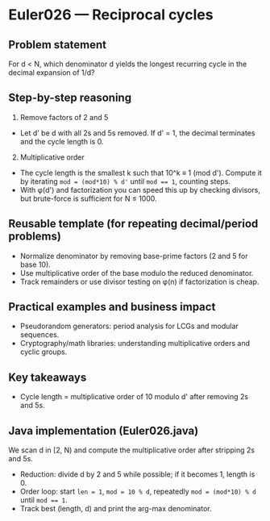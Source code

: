 # Euler026 — Reciprocal cycles

## Problem statement

For d < N, which denominator d yields the longest recurring cycle in the decimal expansion of 1/d?

## Step-by-step reasoning

1) Remove factors of 2 and 5
- Let d' be d with all 2s and 5s removed. If d' = 1, the decimal terminates and the cycle length is 0.

2) Multiplicative order
- The cycle length is the smallest k such that 10^k ≡ 1 (mod d'). Compute it by iterating `mod = (mod*10) % d'` until `mod == 1`, counting steps.
- With φ(d') and factorization you can speed this up by checking divisors, but brute-force is sufficient for N ≤ 1000.

## Reusable template (for repeating decimal/period problems)

- Normalize denominator by removing base-prime factors (2 and 5 for base 10).
- Use multiplicative order of the base modulo the reduced denominator.
- Track remainders or use divisor testing on φ(n) if factorization is cheap.

## Practical examples and business impact

- Pseudorandom generators: period analysis for LCGs and modular sequences.
- Cryptography/math libraries: understanding multiplicative orders and cyclic groups.

## Key takeaways

- Cycle length = multiplicative order of 10 modulo d' after removing 2s and 5s.

## Java implementation (Euler026.java)

We scan d in [2, N) and compute the multiplicative order after stripping 2s and 5s.

- Reduction: divide d by 2 and 5 while possible; if it becomes 1, length is 0.
- Order loop: start `len = 1`, `mod = 10 % d`, repeatedly `mod = (mod*10) % d` until `mod == 1`.
- Track best (length, d) and print the arg-max denominator.
